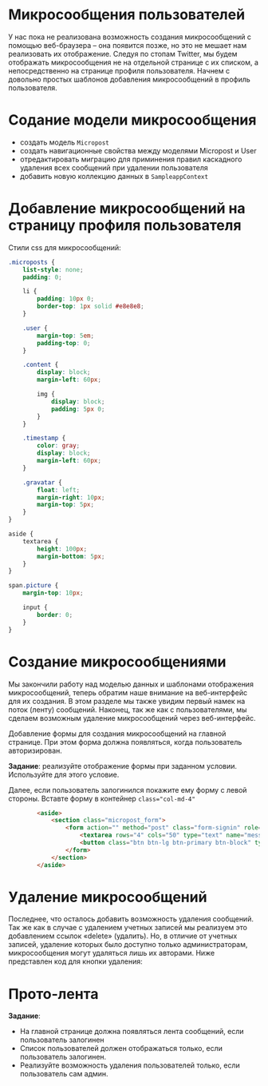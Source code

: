 # Микросообщения пользователей

У нас пока не реализована возможность создания микросообщений с помощью веб-браузера – она появится позже, но это не мешает нам
реализовать их отображение. Следуя по стопам Twitter, мы будем отображать микросообщения не на отдельной странице с их
списком, а непосредственно на странице профиля пользователя. Начнем с довольно простых шаблонов добавления микросообщений в профиль
пользователя. 

# Содание модели микросообщения

- создать модель ```Micropost```
- создать навигационные свойства между моделями Micropost и User
- отредактировать миграцию для приминения правил каскадного удаления всех сообщений при удалении пользователя
- добавить новую коллекцию данных в ```SampleappContext```



# Добавление микросообщений на страницу профиля пользователя

Стили css для микросообщений:

```css
.microposts {
    list-style: none;
    padding: 0;

    li {
        padding: 10px 0;
        border-top: 1px solid #e8e8e8;
    }

    .user {
        margin-top: 5em;
        padding-top: 0;
    }

    .content {
        display: block;
        margin-left: 60px;

        img {
            display: block;
            padding: 5px 0;
        }
    }

    .timestamp {
        color: gray;
        display: block;
        margin-left: 60px;
    }

    .gravatar {
        float: left;
        margin-right: 10px;
        margin-top: 5px;
    }
}

aside {
    textarea {
        height: 100px;
        margin-bottom: 5px;
    }
}

span.picture {
    margin-top: 10px;

    input {
        border: 0;
    }
}
```

# Создание микросообщениями

Мы закончили работу над моделью данных и шаблонами отображения
микросообщений, теперь обратим наше внимание на веб-интерфейс для их
создания. В этом разделе мы также увидим первый намек на поток (ленту)
сообщений. Наконец, так же как с пользователями, мы сделаем возможным
удаление микросообщений через веб-интерфейс. 

Добавление формы для создания микросообщений на главной странице. При этом форма должна появляться, когда пользователь авторизирован. 

**Задание**: реализуйте отображение формы при заданном условии. Используйте для этого условие.

Далее, если пользователь залогинился покажите ему форму c левой стороны. Вставте форму в контейнер ```class="col-md-4"```

```html
        <aside>
            <section class="micropost_form">
                <form action="" method="post" class="form-signin" role="form">
                    <textarea rows="4" cols="50" type="text" name="message" required autofocus></textarea>
                    <button class="btn btn-lg btn-primary btn-block" type="submit" name="submit">Отправить</button>
                </form>
            </section>
        </aside>
```


# Удаление микросообщений

Последнее, что осталось добавить возможность удаления сообщений. Так же как в случае с удалением учетных записей мы реализуем это добавлением ссылок «delete» (удалить). Но, в отличие от учетных записей, удаление которых было доступно только администраторам, микросообщения могут удаляться лишь их авторами. Ниже представлен код для кнопки удаления:

# Прото-лента

**Задание**:
    
- На главной странице должна появляться лента сообщений, если пользователь залогинен
- Список пользователей должен отображаться только, если пользователь залогинен.
- Реализуйте возможность удаления пользователей только, если пользователь сам админ.
